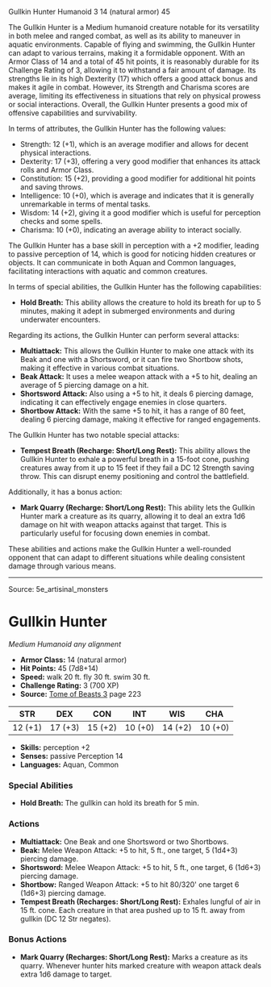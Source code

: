 <MonsterName/>Gullkin Hunter</MonsterName>
<CreatureType/>Humanoid</CreatureType>
<CR/>3</CR>
<AC/>14 (natural armor)</AC>
<HP/>45</HP>
<summary>The Gullkin Hunter is a Medium humanoid creature notable for its versatility in both melee and ranged combat, as well as its ability to maneuver in aquatic environments. Capable of flying and swimming, the Gullkin Hunter can adapt to various terrains, making it a formidable opponent. With an Armor Class of 14 and a total of 45 hit points, it is reasonably durable for its Challenge Rating of 3, allowing it to withstand a fair amount of damage. Its strengths lie in its high Dexterity (17) which offers a good attack bonus and makes it agile in combat. However, its Strength and Charisma scores are average, limiting its effectiveness in situations that rely on physical prowess or social interactions. Overall, the Gullkin Hunter presents a good mix of offensive capabilities and survivability.</summary>

<detail>

In terms of attributes, the Gullkin Hunter has the following values:
- Strength: 12 (+1), which is an average modifier and allows for decent physical interactions.
- Dexterity: 17 (+3), offering a very good modifier that enhances its attack rolls and Armor Class.
- Constitution: 15 (+2), providing a good modifier for additional hit points and saving throws.
- Intelligence: 10 (+0), which is average and indicates that it is generally unremarkable in terms of mental tasks.
- Wisdom: 14 (+2), giving it a good modifier which is useful for perception checks and some spells.
- Charisma: 10 (+0), indicating an average ability to interact socially.

The Gullkin Hunter has a base skill in perception with a +2 modifier, leading to passive perception of 14, which is good for noticing hidden creatures or objects. It can communicate in both Aquan and Common languages, facilitating interactions with aquatic and common creatures.

In terms of special abilities, the Gullkin Hunter has the following capabilities:
- **Hold Breath:** This ability allows the creature to hold its breath for up to 5 minutes, making it adept in submerged environments and during underwater encounters.

Regarding its actions, the Gullkin Hunter can perform several attacks:
- **Multiattack:** This allows the Gullkin Hunter to make one attack with its Beak and one with a Shortsword, or it can fire two Shortbow shots, making it effective in various combat situations.
- **Beak Attack:** It uses a melee weapon attack with a +5 to hit, dealing an average of 5 piercing damage on a hit.
- **Shortsword Attack:** Also using a +5 to hit, it deals 6 piercing damage, indicating it can effectively engage enemies in close quarters.
- **Shortbow Attack:** With the same +5 to hit, it has a range of 80 feet, dealing 6 piercing damage, making it effective for ranged engagements.

The Gullkin Hunter has two notable special attacks:
- **Tempest Breath (Recharge: Short/Long Rest):** This ability allows the Gullkin Hunter to exhale a powerful breath in a 15-foot cone, pushing creatures away from it up to 15 feet if they fail a DC 12 Strength saving throw. This can disrupt enemy positioning and control the battlefield.
  
Additionally, it has a bonus action:
- **Mark Quarry (Recharge: Short/Long Rest):** This ability lets the Gullkin Hunter mark a creature as its quarry, allowing it to deal an extra 1d6 damage on hit with weapon attacks against that target. This is particularly useful for focusing down enemies in combat.

These abilities and actions make the Gullkin Hunter a well-rounded opponent that can adapt to different situations while dealing consistent damage through various means.</detail>



---

Source: 5e_artisinal_monsters

# Gullkin Hunter

*Medium* *Humanoid* *any alignment*

- **Armor Class:** 14 (natural armor)
- **Hit Points:** 45 (7d8+14)
- **Speed:** walk 20 ft. fly 30 ft. swim 30 ft.
- **Challenge Rating:** 3 (700 XP)
- **Source:** [Tome of Beasts 3](https://koboldpress.com/kpstore/product/tome-of-beasts-3-for-5th-edition/) page 223

| STR | DEX | CON | INT | WIS | CHA |
| --- | --- | --- | --- | --- | --- |
| 12 (+1) | 17 (+3) | 15 (+2) | 10 (+0) | 14 (+2) | 10 (+0) |

- **Skills:** perception +2
- **Senses:** passive Perception 14
- **Languages:** Aquan, Common

### Special Abilities

- **Hold Breath:** The gullkin can hold its breath for 5 min.

### Actions

- **Multiattack:** One Beak and one Shortsword or two Shortbows.
- **Beak:** Melee Weapon Attack: +5 to hit, 5 ft., one target, 5 (1d4+3) piercing damage.
- **Shortsword:** Melee Weapon Attack: +5 to hit, 5 ft., one target, 6 (1d6+3) piercing damage.
- **Shortbow:** Ranged Weapon Attack: +5 to hit 80/320' one target 6 (1d6+3) piercing damage.
- **Tempest Breath (Recharges: Short/Long Rest):** Exhales lungful of air in 15 ft. cone. Each creature in that area pushed up to 15 ft. away from gullkin (DC 12 Str negates).

### Bonus Actions

- **Mark Quarry (Recharges: Short/Long Rest):** Marks a creature as its quarry. Whenever hunter hits marked creature with weapon attack deals extra 1d6 damage to target.




